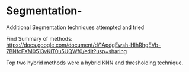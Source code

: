 # Segmentation-
Additional Segmentation techniques attempted and tried

Find Summary of methods:
https://docs.google.com/document/d/1ApdgEwsh-HIhRhgEVb-7BNfcFXM0513vKlT0u5UQWf0/edit?usp=sharing

Top two hybrid methods were a hybrid KNN and thresholding technique.
